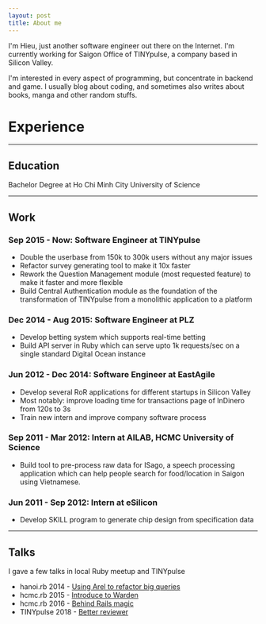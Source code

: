 ```yaml
---
layout: post
title: About me
---
```


I'm Hieu, just another software engineer out there on the Internet. I'm
currently working for Saigon Office of TINYpulse, a company based in Silicon Valley.

I'm interested in every aspect of programming, but concentrate in backend and game.
I usually blog about coding, and sometimes also writes about books, manga and other
random stuffs.

# Experience

------------------

## Education

Bachelor Degree at Ho Chi Minh City University of Science

------------------

## Work

### Sep 2015 - Now: Software Engineer at TINYpulse

- Double the userbase from 150k to 300k users without any major issues
- Refactor survey generating tool to make it 10x faster
- Rework the Question Management module (most requested feature) to make it
faster and more flexible
- Build Central Authentication module as the foundation of the transformation of
TINYpulse from a monolithic application to a platform

### Dec 2014 - Aug 2015: Software Engineer at PLZ

- Develop betting system which supports real-time betting
- Build API server in Ruby which can serve upto 1k requests/sec on a single
standard Digital Ocean instance

### Jun 2012 - Dec 2014: Software Engineer at EastAgile

- Develop several RoR applications for different startups in Silicon Valley
- Most notably: improve loading time for transactions page of InDinero from 120s
to 3s
- Train new intern and improve company software process

### Sep 2011 - Mar 2012: Intern at AILAB, HCMC University of Science

- Build tool to pre-process raw data for ISago, a speech processing application which can help
people search for food/location in Saigon using Vietnamese.

### Jun 2011 - Sep 2012: Intern at eSilicon

- Develop SKILL program to generate chip design from specification data

------------------

## Talks

I gave a few talks in local Ruby meetup and TINYpulse

- hanoi.rb 2014 - [Using Arel to refactor big queries](https://www.slideshare.net/HieuNguyenTrung/using-arel-to-refactor-big-queries)
- hcmc.rb 2015 - [Introduce to Warden](https://www.slideshare.net/HieuNguyenTrung/introduce-warden)
- hcmc.rb 2016 - [Behind Rails magic](https://www.slideshare.net/HieuNguyenTrung/metaprograming-rails-secret)
- TINYpulse 2018 - [Better reviewer](https://www.slideshare.net/HieuNguyenTrung/better-reviewer)

